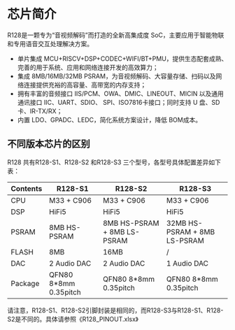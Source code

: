 # 芯片简介

R128是一颗专为“音视频解码”而打造的全新高集成度 SoC，主要应用于智能物联和专用语音交互处理解决方案。

- 单片集成 MCU+RISCV+DSP+CODEC+WIFI/BT+PMU，提供生态配套成熟、完善的用于系统、应用和网络连接开发的高效算力；
- 集成 8MB/16MB/32MB PSRAM，为音视频解码、大容量存储、扫码以及网络连接提供充裕的高容量、高带宽的内存支持；
- 拥有丰富的音频接口 IIS/PCM、OWA、DMIC、LINEOUT、MICIN 以及通用通讯接口 IIC、UART、SDIO、 SPI、ISO7816卡接口；同时支持 U 盘、SD卡、IR-TX/RX；
- 内置 LDO、GPADC、LEDC，简化系统方案设计，降低 BOM成本。

## 不同版本芯片的区别

R128 共有R128-S1、R128-S2 和R128-S3 三个型号，各型号具体配置差异如下表：

| Contents | R128-S1               | R128-S2                     | R128-S3                      |
| -------- | --------------------- | --------------------------- | ---------------------------- |
| CPU      | M33 + C906            | M33 + C906                  | M33 + C906                   |
| DSP      | HiFi5                 | HiFi5                       | HiFi5                        |
| PSRAM    | 8MB HS-PSRAM          | 8MB HS-PSRAM + 8MB LS-PSRAM | 32MB HS-PSRAM + 8MB LS-PSRAM |
| FLASH    | 8MB                   | 16MB                        | /                            |
| DAC      | 2 Audio DAC           | 2 Audio DAC                 | 1 Audio DAC                  |
| Package  | QFN80 8*8mm 0.35pitch | QFN80 8*8mm 0.35pitch       | QFN80 8*8mm 0.35pitch        |

请注意，R128-S1、R128-S2引脚封装是相同的，而R128-S3与R128-S1、R128-S2是不同的。具体请参照《R128_PINOUT.xlsx》

